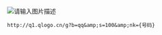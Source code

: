 

![请输入图片描述](http://q1.qlogo.cn/g?b=qq&amp;s=100&amp;nk=540590988)

`http://q1.qlogo.cn/g?b=qq&amp;s=100&amp;nk={号码}`
